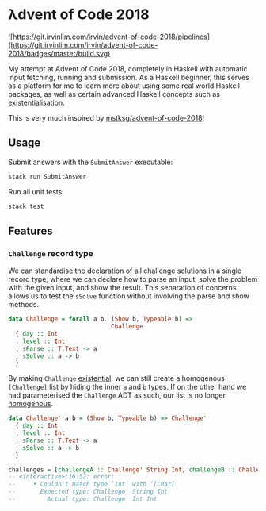 # λdvent of Code 2018

![https://git.irvinlim.com/irvin/advent-of-code-2018/pipelines](https://git.irvinlim.com/irvin/advent-of-code-2018/badges/master/build.svg)

My attempt at Advent of Code 2018, completely in Haskell with automatic input fetching, running and submission. As a Haskell beginner, this serves as a platform for me to learn more about using some real world Haskell packages, as well as certain advanced Haskell concepts such as existentialisation.

This is very much inspired by [mstksg/advent-of-code-2018](https://github.com/mstksg/advent-of-code-2018)!

## Usage

Submit answers with the `SubmitAnswer` executable:

```sh
stack run SubmitAnswer
```

Run all unit tests:

```sh
stack test
```

## Features

### `Challenge` record type

We can standardise the declaration of all challenge solutions in a single record type, where we can declare how to parse an input, solve the problem with the given input, and show the result. This separation of concerns allows us to test the `sSolve` function without involving the parse and show methods.

```hs
data Challenge = forall a b. (Show b, Typeable b) =>
                             Challenge
  { day :: Int
  , level :: Int
  , sParse :: T.Text -> a
  , sSolve :: a -> b
  }
```

By making `Challenge` [existential](https://wiki.haskell.org/Existential_types), we can still create a homogenous `[Challenge]` list by hiding the inner `a` and `b` types. If on the other hand we had parameterised the `Challenge` ADT as such, our list is no longer [homogenous](https://wiki.haskell.org/Heterogenous_collections).

```hs
data Challenge' a b = (Show b, Typeable b) => Challenge'
  { day :: Int
  , level :: Int
  , sParse :: T.Text -> a
  , sSolve :: a -> b
  }

challenges = [challengeA :: Challenge' String Int, challengeB :: Challenge' Int Int]
-- <interactive>:16:52: error:
--     • Couldn't match type ‘Int’ with ‘[Char]’
--       Expected type: Challenge' String Int
--         Actual type: Challenge' Int Int
```
